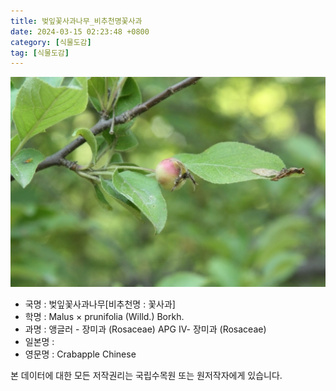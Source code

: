 ```yaml
---
title: 벚잎꽃사과나무_비추천명꽃사과
date: 2024-03-15 02:23:48 +0800
category: [식물도감]
tag: [식물도감]
---
```




![벚잎꽃사과나무[비추천명 : 꽃사과]](/assets/img/fileUpload/plants/basic/Rosaceae/Malus/21659/21659_1_th2.JPG)
- 국명 : 벚잎꽃사과나무[비추천명 : 꽃사과]
- 학명 : Malus × prunifolia (Willd.) Borkh.
- 과명 : 앵글러 - 장미과 (Rosaceae) APG Ⅳ- 장미과 (Rosaceae)
- 일본명 : 
- 영문명 : Crabapple Chinese








본 데이터에 대한 모든 저작권리는 국립수목원 또는 원저작자에게 있습니다.

